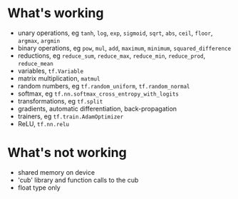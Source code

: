 # What's working

- unary operations, eg `tanh`, `log`, `exp`, `sigmoid`, `sqrt`, `abs`, `ceil`, `floor`, `argmax`, `argmin`
- binary operations, eg `pow`, `mul`, `add`, `maximum`, `minimum`, `squared_difference`
- reductions, eg `reduce_sum`, `reduce_max`, `reduce_min`, `reduce_prod`, `reduce_mean`
- variables, `tf.Variable`
- matrix multiplication, `matmul`
- random numbers, eg `tf.random_uniform`, `tf.random_normal`
- softmax, eg `tf.nn.softmax_cross_entropy_with_logits`
- transformations, eg `tf.split`
- gradients, automatic differentiation, back-propagation
- trainers, eg `tf.train.AdamOptimizer`
- ReLU, `tf.nn.relu`

# What's not working
- shared memory on device
- 'cub' library and function calls to the cub
-  float type only

